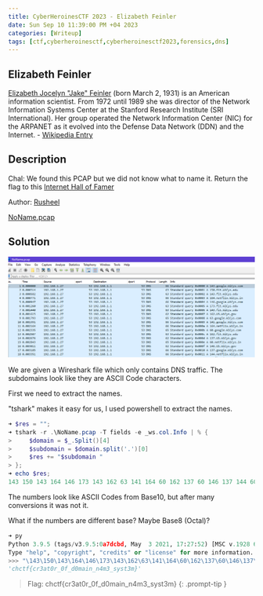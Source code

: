 ```yaml
---
title: CyberHeroinesCTF 2023 - Elizabeth Feinler
date: Sun Sep 10 11:39:00 PM +04 2023
categories: [Writeup]
tags: [ctf,cyberheroinesctf,cyberheroinesctf2023,forensics,dns]
---
```


##  Elizabeth Feinler

[Elizabeth Jocelyn "Jake" Feinler](https://en.wikipedia.org/wiki/Elizabeth_J._Feinler)  (born March 2, 1931) is an American information scientist. From 1972 until 1989 she was director of the Network Information Systems Center at the Stanford Research Institute (SRI International). Her group operated the Network Information Center (NIC) for the ARPANET as it evolved into the Defense Data Network (DDN) and the Internet. -  [Wikipedia Entry](https://en.wikipedia.org/wiki/Elizabeth_J._Feinler)

## Description

Chal: We found this PCAP but we did not know what to name it. Return the flag to this  [Internet Hall of Famer](https://www.youtube.com/watch?v=idb-7Z3qk_o)

Author:  [Rusheel](https://github.com/Rusheelraj)

[NoName.pcap](https://cyberheroines.ctfd.io/files/34b02e792b5194a6b5755d6c0c8dc1cf/NoName.pcap?token=eyJ1c2VyX2lkIjo1ODQsInRlYW1faWQiOm51bGwsImZpbGVfaWQiOjEyfQ.ZP4ZKw.1rxYIoKwaFG6vceS_MCO4RroXyA "NoName.pcap")

## Solution

![Elizabeth-Feinler-1](/assets/images/CyberHeroinesCTF/2023/Elizabeth-Feinler-1.png)

We are given a Wireshark file which only contains DNS traffic. The subdomains look like they are ASCII Code characters. 

First we need to extract the names.

"tshark" makes it easy for us, I used powershell to extract the names.

```powershell
➜ $res = "";
➜ tshark -r .\NoName.pcap -T fields -e _ws.col.Info | % {
>     $domain = $_.Split()[4]
>     $subdomain = $domain.split('.')[0]
>     $res += "$subdomain "
> };
➜ echo $res;
143 150 143 164 146 173 143 162 63 141 164 60 162 137 60 146 137 144 60 155 141 151 156 137 156 64 155 63 137 163 171 163 164 63 155 175
```

The numbers look like ASCII Codes from Base10, but after many conversions it was not it.

What if the numbers are different base? Maybe Base8 (Octal)?

```py
➜ py
Python 3.9.5 (tags/v3.9.5:0a7dcbd, May  3 2021, 17:27:52) [MSC v.1928 64 bit (AMD64)] on win32
Type "help", "copyright", "credits" or "license" for more information.
>>> "\143\150\143\164\146\173\143\162\63\141\164\60\162\137\60\146\137\144\60\155\141\151\156\137\156\64\155\63\137\163\171\163\164\63\155\175"
'chctf{cr3at0r_0f_d0main_n4m3_syst3m}'
```

> Flag: chctf{cr3at0r_0f_d0main_n4m3_syst3m}
{: .prompt-tip }